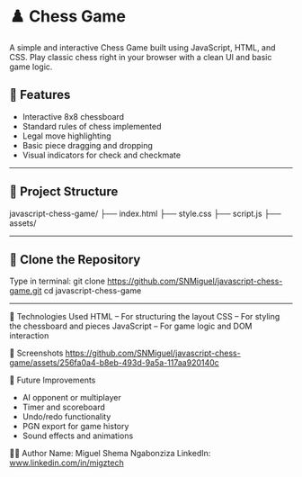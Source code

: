# ♟️ Chess Game

A simple and interactive Chess Game built using JavaScript, HTML, and CSS. Play classic chess right in your browser with a clean UI and basic game logic.

## 📌 Features

- Interactive 8x8 chessboard
- Standard rules of chess implemented
- Legal move highlighting
- Basic piece dragging and dropping
- Visual indicators for check and checkmate 

---

## 📁 Project Structure

javascript-chess-game/
├── index.html
├── style.css 
├── script.js 
├── assets/ 

---

## 🚀 Clone the Repository

Type in terminal:
git clone https://github.com/SNMiguel/javascript-chess-game.git
cd javascript-chess-game

---

🧠 Technologies Used
HTML – For structuring the layout
CSS – For styling the chessboard and pieces
JavaScript – For game logic and DOM interaction

📸 Screenshots
https://github.com/SNMiguel/javascript-chess-game/assets/256fa0a4-b8eb-493d-9a5a-117aa920140c


🎯 Future Improvements
- AI opponent or multiplayer
- Timer and scoreboard
- Undo/redo functionality
- PGN export for game history
- Sound effects and animations

🧑‍💻 Author
Name: Miguel Shema Ngabonziza
LinkedIn: www.linkedin.com/in/migztech
